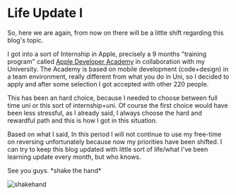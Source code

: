 <!-- ---
layout: post
title: Life Update I
tags: [personal life, journey]
date: 2022-08-01 14:30:00
--- -->

# Life Update I

So, here we are again, from now on there will be a little shift regarding this blog's topic.

I got into a sort of Internship in Apple, precisely a 9 months "training program" called [Apple Developer Academy](https://www.developeracademy.unina.it/it/) in collaboration with my University.
The Academy is based on mobile development (code+design) in a team environment, really different from what you do in Uni, so I decided to apply and after some selection I got accepted with other 220 people.

This has been an hard choice, because I needed to choose between full time uni or this sort of internship+uni. Of course the first choice would have been less stressful, as I already said, I always choose the hard and rewardful path and this is how I got in this situation.

Based on what I said, In this period I will not continue to use my free-time on reversing unfortunately because now my priorities have been shifted.
I can try to keep this blog updated with little sort of life/what I've been learning update every month, but who knows.

See you guys. \*shake the hand\*

![shakehand](../img/shake-hands.png)
